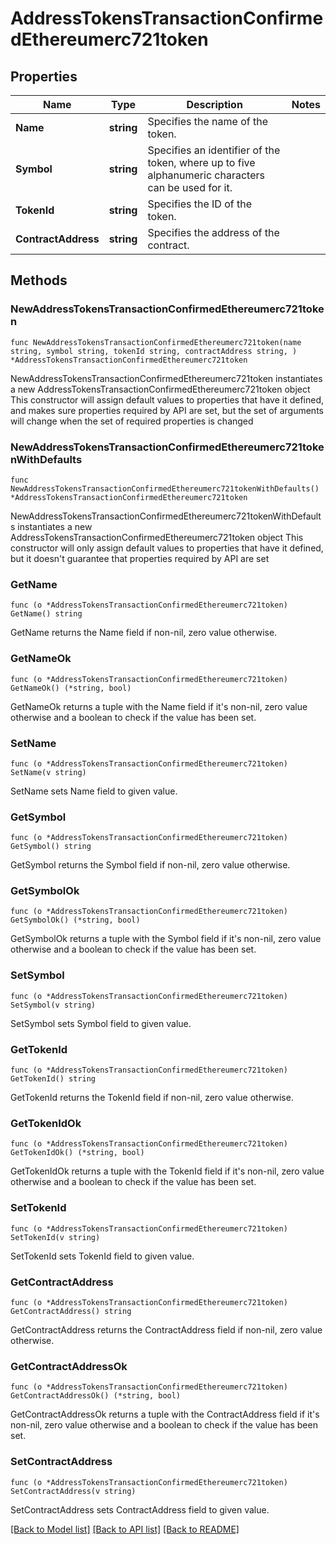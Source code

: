 # AddressTokensTransactionConfirmedEthereumerc721token

## Properties

Name | Type | Description | Notes
------------ | ------------- | ------------- | -------------
**Name** | **string** | Specifies the name of the token. | 
**Symbol** | **string** | Specifies an identifier of the token, where up to five alphanumeric characters can be used for it. | 
**TokenId** | **string** | Specifies the ID of the token. | 
**ContractAddress** | **string** | Specifies the address of the contract. | 

## Methods

### NewAddressTokensTransactionConfirmedEthereumerc721token

`func NewAddressTokensTransactionConfirmedEthereumerc721token(name string, symbol string, tokenId string, contractAddress string, ) *AddressTokensTransactionConfirmedEthereumerc721token`

NewAddressTokensTransactionConfirmedEthereumerc721token instantiates a new AddressTokensTransactionConfirmedEthereumerc721token object
This constructor will assign default values to properties that have it defined,
and makes sure properties required by API are set, but the set of arguments
will change when the set of required properties is changed

### NewAddressTokensTransactionConfirmedEthereumerc721tokenWithDefaults

`func NewAddressTokensTransactionConfirmedEthereumerc721tokenWithDefaults() *AddressTokensTransactionConfirmedEthereumerc721token`

NewAddressTokensTransactionConfirmedEthereumerc721tokenWithDefaults instantiates a new AddressTokensTransactionConfirmedEthereumerc721token object
This constructor will only assign default values to properties that have it defined,
but it doesn't guarantee that properties required by API are set

### GetName

`func (o *AddressTokensTransactionConfirmedEthereumerc721token) GetName() string`

GetName returns the Name field if non-nil, zero value otherwise.

### GetNameOk

`func (o *AddressTokensTransactionConfirmedEthereumerc721token) GetNameOk() (*string, bool)`

GetNameOk returns a tuple with the Name field if it's non-nil, zero value otherwise
and a boolean to check if the value has been set.

### SetName

`func (o *AddressTokensTransactionConfirmedEthereumerc721token) SetName(v string)`

SetName sets Name field to given value.


### GetSymbol

`func (o *AddressTokensTransactionConfirmedEthereumerc721token) GetSymbol() string`

GetSymbol returns the Symbol field if non-nil, zero value otherwise.

### GetSymbolOk

`func (o *AddressTokensTransactionConfirmedEthereumerc721token) GetSymbolOk() (*string, bool)`

GetSymbolOk returns a tuple with the Symbol field if it's non-nil, zero value otherwise
and a boolean to check if the value has been set.

### SetSymbol

`func (o *AddressTokensTransactionConfirmedEthereumerc721token) SetSymbol(v string)`

SetSymbol sets Symbol field to given value.


### GetTokenId

`func (o *AddressTokensTransactionConfirmedEthereumerc721token) GetTokenId() string`

GetTokenId returns the TokenId field if non-nil, zero value otherwise.

### GetTokenIdOk

`func (o *AddressTokensTransactionConfirmedEthereumerc721token) GetTokenIdOk() (*string, bool)`

GetTokenIdOk returns a tuple with the TokenId field if it's non-nil, zero value otherwise
and a boolean to check if the value has been set.

### SetTokenId

`func (o *AddressTokensTransactionConfirmedEthereumerc721token) SetTokenId(v string)`

SetTokenId sets TokenId field to given value.


### GetContractAddress

`func (o *AddressTokensTransactionConfirmedEthereumerc721token) GetContractAddress() string`

GetContractAddress returns the ContractAddress field if non-nil, zero value otherwise.

### GetContractAddressOk

`func (o *AddressTokensTransactionConfirmedEthereumerc721token) GetContractAddressOk() (*string, bool)`

GetContractAddressOk returns a tuple with the ContractAddress field if it's non-nil, zero value otherwise
and a boolean to check if the value has been set.

### SetContractAddress

`func (o *AddressTokensTransactionConfirmedEthereumerc721token) SetContractAddress(v string)`

SetContractAddress sets ContractAddress field to given value.



[[Back to Model list]](../README.md#documentation-for-models) [[Back to API list]](../README.md#documentation-for-api-endpoints) [[Back to README]](../README.md)


